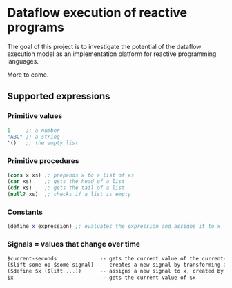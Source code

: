 # Dataflow execution of reactive programs

The goal of this project is to investigate the potential of the dataflow execution model as an implementation platform for reactive programming languages.

More to come.

## Supported expressions

### Primitive values

```Scheme
1     ;; a number
"ABC" ;; a string
'()   ;; the empty list
```
### Primitive procedures

```Scheme
(cons x xs) ;; prepends x to a list of xs
(car xs)    ;; gets the head of a list
(cdr xs)    ;; gets the tail of a list
(null? xs)  ;; checks if a list is empty
```

### Constants

```Scheme
(define x expression) ;; evaluates the expression and assigns it to x
```

### Signals = values that change over time

```Scheme
$current-seconds              -- gets the current value of the current-seconds signal
($lift some-op $some-signal)  -- creates a new signal by transforming another signal
($define $x ($lift ...))      -- assigns a new signal to x, created by transforming another signal
$x                            -- gets the current value of $x
```
